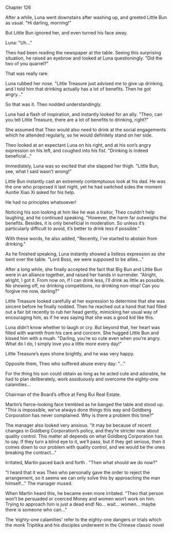 Chapter 126

After a while, Luna went downstairs after washing up, and greeted Little Bun as usual. "Hi darling, morning!"


But Little Bun ignored her, and even turned his face away.


Luna: "Uh…"


Theo had been reading the newspaper at the table. Seeing this surprising situation, he raised an eyebrow and looked at Luna questioningly. "Did the two of you quarrel?"


That was really rare.


Luna rubbed her nose. "Little Treasure just advised me to give up drinking, and I told him that drinking actually has a lot of benefits. Then he got angry…"


So that was it. Theo nodded understandingly.


Luna had a flash of inspiration, and instantly looked for an ally. "Theo, can you tell Little Treasure, there are a lot of benefits to drinking, right?"


She assumed that Theo would also need to drink at the social engagements which he attended regularly, so he would definitely stand on her side.


Theo looked at an expectant Luna on his right, and at his son’s angry expression on his left, and coughed into his fist. "Drinking is indeed beneficial…"


Immediately, Luna was so excited that she slapped her thigh. "Little Bun, see, what I said wasn’t wrong!"


Little Bun instantly cast an extremely contemptuous look at his dad. He was the one who proposed it last night, yet he had switched sides the moment Auntie Xiao Xi asked for his help.


He had no principles whatsoever!


Noticing his son looking at him like he was a traitor, Theo couldn’t help laughing, and he continued speaking. "However, the harm far outweighs the benefits. Besides, it is only beneficial in moderation. So unless it’s particularly difficult to avoid, it’s better to drink less if possible."


With these words, he also added, "Recently, I’ve started to abstain from drinking."


As he finished speaking, Luna instantly showed a listless expression as she bent over the table. "Lord Boss, we were supposed to be allies…"


After a long while, she finally accepted the fact that Big Bun and Little Bun were in an alliance together, and raised her hands in surrender. "Alright, alright, I got it. From now on, if I can drink less, I’ll drink as little as possible. No showing off, no drinking competitions, no drinking non-stop! Can you forgive me now, darling?"


Little Treasure looked carefully at her expression to determine that she was sincere before he finally nodded. Then he reached out a hand that had filled out a fair bit recently to rub her head gently, mimicking her usual way of encouraging him, as if he was saying that she was a good kid like this.


Luna didn’t know whether to laugh or cry. But beyond that, her heart was filled with warmth from his care and concern. She hugged Little Bun and kissed him with a muah. "Darling, you’re so cute even when you’re angry. What do I do, I simply love you a little more every day!"


Little Treasure’s eyes shone brightly, and he was very happy.


Opposite them, Theo who suffered abuse every day: "…"


For the thing his son could obtain as long as he acted cute and adorable, he had to plan deliberately, work assiduously and overcome the eighty-one calamities…


Chairman of the Board’s office at Feng Rui Real Estate.


Martin’s fierce-looking face trembled as he banged the table and stood up. "This is impossible, we’ve always done things this way and Goldberg Corporation has never complained. Why is there a problem this time?"


The manager also looked very anxious. "It may be because of recent changes in Goldberg Corporation’s policy, and they’re stricter now about quality control. This matter all depends on what Goldberg Corporation has to say. If they turn a blind eye to it, we’ll pass, but if they get serious, then it comes down to our problem with quality control, and we would be the ones breaking the contract…"


Irritated, Martin paced back and forth . "Then what should we do now?"


"I heard that it was Theo who personally gave the order to reject the arrangement, so it seems we can only solve this by approaching the man himself…" The manager mused.


When Martin heard this, he became even more irritated. "Theo that person won’t be persuaded or coerced Money and women won’t work on him. Trying to approach him is just a dead end! No… wait… women… maybe there is someone who can…"


The ‘eighty-one calamities’ refer to the eighty-one dangers or trials which the monk Tripitika and his disciples underwent in the Chinese classic novel

